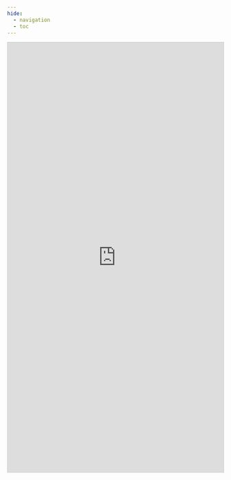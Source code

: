 ```yaml
---
hide:
  - navigation
  - toc
---
```

<iframe class="airtable-embed" src="https://airtable.com/embed/shr9we419r2TkpLkc?backgroundColor=teal" frameborder="0" onmousewheel="" width="100%" height="1000" style="background: transparent; border: 1px solid #ccc;"></iframe>
<style>
  .md-grid {
    max-width: initial;
  }
  .md-typeset h1,
  .md-content__button {
    display: none;
  }
</style>
